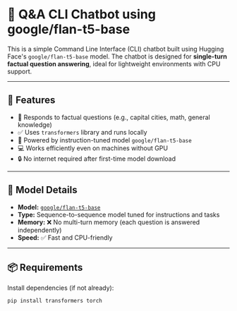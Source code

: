 # 🤖 Q&A CLI Chatbot using google/flan-t5-base

This is a simple Command Line Interface (CLI) chatbot built using Hugging Face's `google/flan-t5-base` model. The chatbot is designed for **single-turn factual question answering**, ideal for lightweight environments with CPU support.

---

## 🚀 Features

- 💬 Responds to factual questions (e.g., capital cities, math, general knowledge)
- ✅ Uses `transformers` library and runs locally
- 🧠 Powered by instruction-tuned model `google/flan-t5-base`
- 💻 Works efficiently even on machines without GPU
- 🔒 No internet required after first-time model download

---

## 🧠 Model Details

- **Model:** [`google/flan-t5-base`](https://huggingface.co/google/flan-t5-base)
- **Type:** Sequence-to-sequence model tuned for instructions and tasks
- **Memory:** ❌ No multi-turn memory (each question is answered independently)
- **Speed:** ✅ Fast and CPU-friendly

---

## 📦 Requirements

Install dependencies (if not already):

```bash
pip install transformers torch
